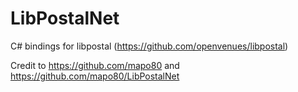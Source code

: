 # LibPostalNet
C# bindings for libpostal (https://github.com/openvenues/libpostal)

Credit to https://github.com/mapo80 and https://github.com/mapo80/LibPostalNet